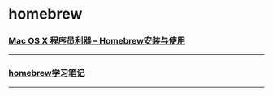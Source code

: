 homebrew
========

### [Mac OS X 程序员利器 – Homebrew安装与使用](homebrewInstall)

---

### [homebrew学习笔记](note)

---
